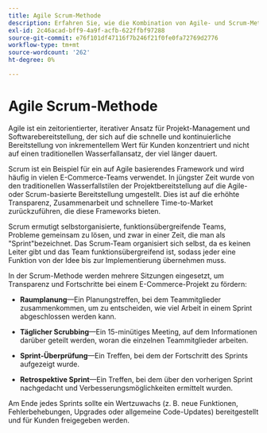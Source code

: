 ```yaml
---
title: Agile Scrum-Methode
description: Erfahren Sie, wie die Kombination von Agile- und Scrum-Methoden Ihr E-Commerce-Projekt beschleunigen kann.
exl-id: 2c46acad-bff9-4a9f-acfb-622ffbf97288
source-git-commit: e76f101df47116f7b246f21f0fe0fa72769d2776
workflow-type: tm+mt
source-wordcount: '262'
ht-degree: 0%

---
```


# Agile Scrum-Methode

Agile ist ein zeitorientierter, iterativer Ansatz für Projekt-Management und Softwarebereitstellung, der sich auf die schnelle und kontinuierliche Bereitstellung von inkrementellem Wert für Kunden konzentriert und nicht auf einen traditionellen Wasserfallansatz, der viel länger dauert.

Scrum ist ein Beispiel für ein auf Agile basierendes Framework und wird häufig in vielen E-Commerce-Teams verwendet. In jüngster Zeit wurde von den traditionellen Wasserfallstilen der Projektbereitstellung auf die Agile- oder Scrum-basierte Bereitstellung umgestellt. Dies ist auf die erhöhte Transparenz, Zusammenarbeit und schnellere Time-to-Market zurückzuführen, die diese Frameworks bieten.

Scrum ermutigt selbstorganisierte, funktionsübergreifende Teams, Probleme gemeinsam zu lösen, und zwar in einer Zeit, die man als &quot;Sprint&quot;bezeichnet. Das Scrum-Team organisiert sich selbst, da es keinen Leiter gibt und das Team funktionsübergreifend ist, sodass jeder eine Funktion von der Idee bis zur Implementierung übernehmen muss.

In der Scrum-Methode werden mehrere Sitzungen eingesetzt, um Transparenz und Fortschritte bei einem E-Commerce-Projekt zu fördern:

- **Raumplanung**—Ein Planungstreffen, bei dem Teammitglieder zusammenkommen, um zu entscheiden, wie viel Arbeit in einem Sprint abgeschlossen werden kann.

- **Täglicher Scrubbing**—Ein 15-minütiges Meeting, auf dem Informationen darüber geteilt werden, woran die einzelnen Teammitglieder arbeiten.

- **Sprint-Überprüfung**—Ein Treffen, bei dem der Fortschritt des Sprints aufgezeigt wurde.

- **Retrospektive Sprint**—Ein Treffen, bei dem über den vorherigen Sprint nachgedacht und Verbesserungsmöglichkeiten ermittelt wurden.

Am Ende jedes Sprints sollte ein Wertzuwachs (z. B. neue Funktionen, Fehlerbehebungen, Upgrades oder allgemeine Code-Updates) bereitgestellt und für Kunden freigegeben werden.
